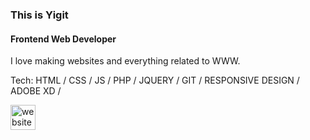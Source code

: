 ### This is Yigit
#### Frontend Web Developer
I love making websites and everything related to WWW.

Tech: HTML / CSS / JS / PHP / JQUERY / GIT / RESPONSIVE DESIGN / ADOBE XD / 


[<img src='https://cdn.jsdelivr.net/npm/simple-icons@3.0.1/icons/icloud.svg' alt='website' height='40'>](https://yigits.online)  
